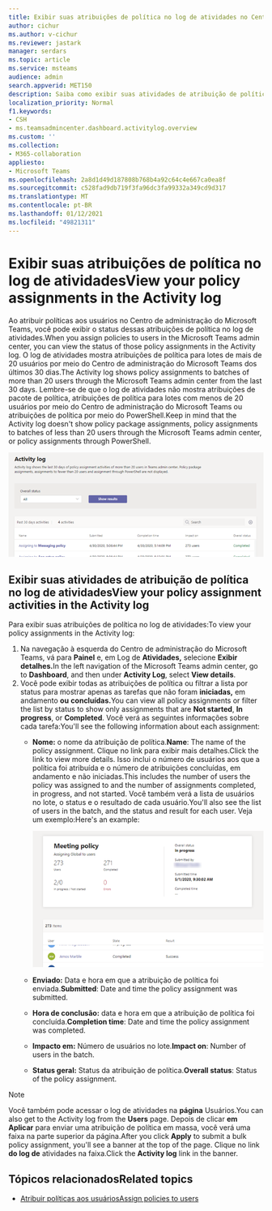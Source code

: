 ```yaml
---
title: Exibir suas atribuições de política no log de atividades no Centro de administração do Microsoft Teams
author: cichur
ms.author: v-cichur
ms.reviewer: jastark
manager: serdars
ms.topic: article
ms.service: msteams
audience: admin
search.appverid: MET150
description: Saiba como exibir suas atividades de atribuição de política no log de atividades no Centro de administração do Microsoft Teams.
localization_priority: Normal
f1.keywords:
- CSH
- ms.teamsadmincenter.dashboard.activitylog.overview
ms.custom: ''
ms.collection:
- M365-collaboration
appliesto:
- Microsoft Teams
ms.openlocfilehash: 2a8d1d49d187808b768b4a92c64c4e667ca0ea8f
ms.sourcegitcommit: c528fad9db719f3fa96dc3fa99332a349cd9d317
ms.translationtype: MT
ms.contentlocale: pt-BR
ms.lasthandoff: 01/12/2021
ms.locfileid: "49821311"
---
```

# <a name="view-your-policy-assignments-in-the-activity-log"></a><span data-ttu-id="4a85f-103">Exibir suas atribuições de política no log de atividades</span><span class="sxs-lookup"><span data-stu-id="4a85f-103">View your policy assignments in the Activity log</span></span>

<span data-ttu-id="4a85f-104">Ao atribuir políticas aos usuários no Centro de administração do Microsoft Teams, você pode exibir o status dessas atribuições de política no log de atividades.</span><span class="sxs-lookup"><span data-stu-id="4a85f-104">When you assign policies to users in the Microsoft Teams admin center, you can view the status of those policy assignments in the Activity log.</span></span> <span data-ttu-id="4a85f-105">O log de atividades mostra atribuições de política para lotes de mais de 20 usuários por meio do Centro de administração do Microsoft Teams dos últimos 30 dias.</span><span class="sxs-lookup"><span data-stu-id="4a85f-105">The Activity log shows policy assignments to batches of more than 20 users through the Microsoft Teams admin center from the last 30 days.</span></span> <span data-ttu-id="4a85f-106">Lembre-se de que o log de atividades não mostra atribuições de pacote de política, atribuições de política para lotes com menos de 20 usuários por meio do Centro de administração do Microsoft Teams ou atribuições de política por meio do PowerShell.</span><span class="sxs-lookup"><span data-stu-id="4a85f-106">Keep in mind that the Activity log doesn't show policy package assignments, policy assignments to batches of less than 20 users through the Microsoft Teams admin center, or policy assignments through PowerShell.</span></span>

![Captura de tela da página do log de atividades](media/activity-log.png)

## <a name="view-your-policy-assignment-activities-in-the-activity-log"></a><span data-ttu-id="4a85f-108">Exibir suas atividades de atribuição de política no log de atividades</span><span class="sxs-lookup"><span data-stu-id="4a85f-108">View your policy assignment activities in the Activity log</span></span>

<span data-ttu-id="4a85f-109">Para exibir suas atribuições de política no log de atividades:</span><span class="sxs-lookup"><span data-stu-id="4a85f-109">To view your policy assignments in the Activity log:</span></span>

1. <span data-ttu-id="4a85f-110">Na navegação à esquerda do Centro de administração do Microsoft Teams, vá para **Painel** e, em Log de **Atividades,** selecione **Exibir detalhes.**</span><span class="sxs-lookup"><span data-stu-id="4a85f-110">In the left navigation of the Microsoft Teams admin center, go to **Dashboard**, and then under **Activity Log**, select **View details**.</span></span>
2. <span data-ttu-id="4a85f-111">Você pode exibir todas as atribuições de política ou filtrar a lista por status para mostrar apenas as tarefas que não foram **iniciadas,** em andamento **ou** **concluídas.**</span><span class="sxs-lookup"><span data-stu-id="4a85f-111">You can view all policy assignments or filter the list by status to show only assignments that are **Not started**, **In progress**, or **Completed**.</span></span> <span data-ttu-id="4a85f-112">Você verá as seguintes informações sobre cada tarefa:</span><span class="sxs-lookup"><span data-stu-id="4a85f-112">You'll see the following information about each assignment:</span></span>
    - <span data-ttu-id="4a85f-113">**Nome:** o nome da atribuição de política.</span><span class="sxs-lookup"><span data-stu-id="4a85f-113">**Name**: The name of the policy assignment.</span></span> <span data-ttu-id="4a85f-114">Clique no link para exibir mais detalhes.</span><span class="sxs-lookup"><span data-stu-id="4a85f-114">Click the link to view more details.</span></span> <span data-ttu-id="4a85f-115">Isso inclui o número de usuários aos que a política foi atribuída e o número de atribuições concluídas, em andamento e não iniciadas.</span><span class="sxs-lookup"><span data-stu-id="4a85f-115">This includes the number of users the policy was assigned to and the number of assignments completed, in progress, and not started.</span></span> <span data-ttu-id="4a85f-116">Você também verá a lista de usuários no lote, o status e o resultado de cada usuário.</span><span class="sxs-lookup"><span data-stu-id="4a85f-116">You'll also see the list of users in the batch, and the status and result for each user.</span></span> <span data-ttu-id="4a85f-117">Veja um exemplo:</span><span class="sxs-lookup"><span data-stu-id="4a85f-117">Here's an example:</span></span>

        ![Captura de tela da](media/activity-log-policy-assignment-detail.png)

    - <span data-ttu-id="4a85f-119">**Enviado:** Data e hora em que a atribuição de política foi enviada.</span><span class="sxs-lookup"><span data-stu-id="4a85f-119">**Submitted**: Date and time the policy assignment was submitted.</span></span>
    - <span data-ttu-id="4a85f-120">**Hora de conclusão:** data e hora em que a atribuição de política foi concluída.</span><span class="sxs-lookup"><span data-stu-id="4a85f-120">**Completion time**: Date and time the policy assignment was completed.</span></span>
    - <span data-ttu-id="4a85f-121">**Impacto em:** Número de usuários no lote.</span><span class="sxs-lookup"><span data-stu-id="4a85f-121">**Impact on**: Number of users in the batch.</span></span>
    - <span data-ttu-id="4a85f-122">**Status geral:** Status da atribuição de política.</span><span class="sxs-lookup"><span data-stu-id="4a85f-122">**Overall status**: Status of the policy assignment.</span></span>

> [!NOTE]
> <span data-ttu-id="4a85f-123">Você também pode acessar o log de atividades na **página** Usuários.</span><span class="sxs-lookup"><span data-stu-id="4a85f-123">You can also get to the Activity log from the **Users** page.</span></span> <span data-ttu-id="4a85f-124">Depois de clicar **em Aplicar** para enviar uma atribuição de política em massa, você verá uma faixa na parte superior da página.</span><span class="sxs-lookup"><span data-stu-id="4a85f-124">After you click **Apply** to submit a bulk policy assignment, you'll see a banner at the top of the page.</span></span> <span data-ttu-id="4a85f-125">Clique no link **do log de** atividades na faixa.</span><span class="sxs-lookup"><span data-stu-id="4a85f-125">Click the **Activity log** link in the banner.</span></span>

## <a name="related-topics"></a><span data-ttu-id="4a85f-126">Tópicos relacionados</span><span class="sxs-lookup"><span data-stu-id="4a85f-126">Related topics</span></span>

- [<span data-ttu-id="4a85f-127">Atribuir políticas aos usuários</span><span class="sxs-lookup"><span data-stu-id="4a85f-127">Assign policies to users</span></span>](assign-policies.md)
